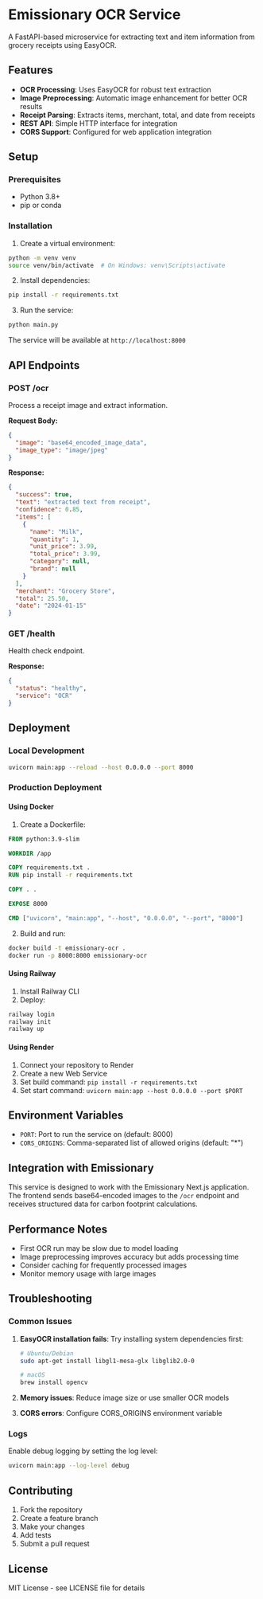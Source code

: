 # Emissionary OCR Service

A FastAPI-based microservice for extracting text and item information from grocery receipts using EasyOCR.

## Features

- **OCR Processing**: Uses EasyOCR for robust text extraction
- **Image Preprocessing**: Automatic image enhancement for better OCR results
- **Receipt Parsing**: Extracts items, merchant, total, and date from receipts
- **REST API**: Simple HTTP interface for integration
- **CORS Support**: Configured for web application integration

## Setup

### Prerequisites

- Python 3.8+
- pip or conda

### Installation

1. Create a virtual environment:
```bash
python -m venv venv
source venv/bin/activate  # On Windows: venv\Scripts\activate
```

2. Install dependencies:
```bash
pip install -r requirements.txt
```

3. Run the service:
```bash
python main.py
```

The service will be available at `http://localhost:8000`

## API Endpoints

### POST /ocr

Process a receipt image and extract information.

**Request Body:**
```json
{
  "image": "base64_encoded_image_data",
  "image_type": "image/jpeg"
}
```

**Response:**
```json
{
  "success": true,
  "text": "extracted text from receipt",
  "confidence": 0.85,
  "items": [
    {
      "name": "Milk",
      "quantity": 1,
      "unit_price": 3.99,
      "total_price": 3.99,
      "category": null,
      "brand": null
    }
  ],
  "merchant": "Grocery Store",
  "total": 25.50,
  "date": "2024-01-15"
}
```

### GET /health

Health check endpoint.

**Response:**
```json
{
  "status": "healthy",
  "service": "OCR"
}
```

## Deployment

### Local Development

```bash
uvicorn main:app --reload --host 0.0.0.0 --port 8000
```

### Production Deployment

#### Using Docker

1. Create a Dockerfile:
```dockerfile
FROM python:3.9-slim

WORKDIR /app

COPY requirements.txt .
RUN pip install -r requirements.txt

COPY . .

EXPOSE 8000

CMD ["uvicorn", "main:app", "--host", "0.0.0.0", "--port", "8000"]
```

2. Build and run:
```bash
docker build -t emissionary-ocr .
docker run -p 8000:8000 emissionary-ocr
```

#### Using Railway

1. Install Railway CLI
2. Deploy:
```bash
railway login
railway init
railway up
```

#### Using Render

1. Connect your repository to Render
2. Create a new Web Service
3. Set build command: `pip install -r requirements.txt`
4. Set start command: `uvicorn main:app --host 0.0.0.0 --port $PORT`

## Environment Variables

- `PORT`: Port to run the service on (default: 8000)
- `CORS_ORIGINS`: Comma-separated list of allowed origins (default: "*")

## Integration with Emissionary

This service is designed to work with the Emissionary Next.js application. The frontend sends base64-encoded images to the `/ocr` endpoint and receives structured data for carbon footprint calculations.

## Performance Notes

- First OCR run may be slow due to model loading
- Image preprocessing improves accuracy but adds processing time
- Consider caching for frequently processed images
- Monitor memory usage with large images

## Troubleshooting

### Common Issues

1. **EasyOCR installation fails**: Try installing system dependencies first:
   ```bash
   # Ubuntu/Debian
   sudo apt-get install libgl1-mesa-glx libglib2.0-0
   
   # macOS
   brew install opencv
   ```

2. **Memory issues**: Reduce image size or use smaller OCR models

3. **CORS errors**: Configure CORS_ORIGINS environment variable

### Logs

Enable debug logging by setting the log level:
```bash
uvicorn main:app --log-level debug
```

## Contributing

1. Fork the repository
2. Create a feature branch
3. Make your changes
4. Add tests
5. Submit a pull request

## License

MIT License - see LICENSE file for details 